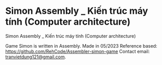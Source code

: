 # Simon Assembly _ Kiến trúc máy tính (Computer architecture)
Simon Assembly _ Kiến trúc máy tính (Computer architecture)

Game Simon is written in Assembly. 
Made in 05/2023 
Reference based: https://github.com/RehCode/Assembler-simon-game 
Contact email: tranvietdung121@gmail.com.
